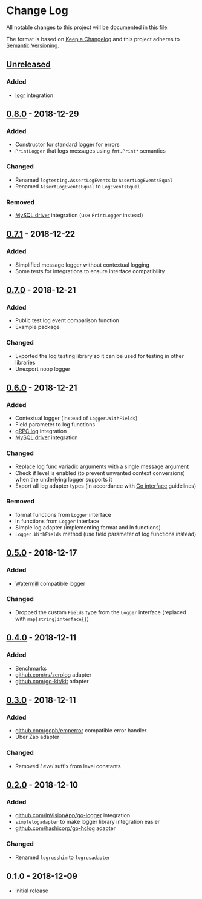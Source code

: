 # Change Log


All notable changes to this project will be documented in this file.

The format is based on [Keep a Changelog](http://keepachangelog.com/en/1.0.0/)
and this project adheres to [Semantic Versioning](http://semver.org/spec/v2.0.0.html).


## [Unreleased]

### Added

- [logr](https://github.com/go-logr/logr) integration


## [0.8.0] - 2018-12-29

### Added

- Constructor for standard logger for errors
- `PrintLogger` that logs messages using `fmt.Print*` semantics

### Changed

- Renamed `logtesting.AssertLogEvents` to `AssertLogEventsEqual`
- Renamed `AssertLogEventsEqual` to `LogEventsEqual`

### Removed

- [MySQL driver](https://github.com/go-sql-driver/mysql) integration (use `PrintLogger` instead)


## [0.7.1] - 2018-12-22

### Added

- Simplified message logger without contextual logging
- Some tests for integrations to ensure interface compatibility


## [0.7.0] - 2018-12-21

### Added

- Public test log event comparison function
- Example package

### Changed

- Exported the log testing library so it can be used for testing in other libraries
- Unexport noop logger


## [0.6.0] - 2018-12-21

### Added

- Contextual logger (instead of `Logger.WithFields`)
- Field parameter to log functions
- [gRPC log](https://godoc.org/google.golang.org/grpc/grpclog) integration
- [MySQL driver](https://github.com/go-sql-driver/mysql) integration

### Changed

- Replace log func variadic arguments with a single message argument
- Check if level is enabled (to prevent unwanted context conversions) when the underlying logger supports it
- Export all log adapter types (in accordance with [Go interface](https://github.com/golang/go/wiki/CodeReviewComments#interfaces) guidelines)

### Removed

- format functions from `Logger` interface
- ln functions from `Logger` interface
- Simple log adapter (implementing format and ln functions)
- `Logger.WithFields` method (use field parameter of log functions instead)


## [0.5.0] - 2018-12-17

### Added

- [Watermill](https://watermill.io) compatible logger

### Changed

- Dropped the custom `Fields` type from the `Logger` interface (replaced with `map[string]interface{}`)


## [0.4.0] - 2018-12-11

### Added

- Benchmarks
- [github.com/rs/zerolog](https://github.com/rs/zerolog) adapter
- [github.com/go-kit/kit](https://github.com/go-kit/kit) adapter


## [0.3.0] - 2018-12-11

### Added

- [github.com/goph/emperror](https://github.com/goph/emperror) compatible error handler
- Uber Zap adapter

### Changed

- Removed *Level* suffix from level constants


## [0.2.0] - 2018-12-10

### Added

- [github.com/InVisionApp/go-logger](https://github.com/InVisionApp/go-logger) integration
- `simplelogadapter` to make logger library integration easier
- [github.com/hashicorp/go-hclog](https://github.com/hashicorp/go-hclog) adapter

### Changed

- Renamed `logrusshim` to `logrusadapter`

## 0.1.0 - 2018-12-09

- Initial release


[Unreleased]: https://github.com/goph/logur/compare/v0.8.0...HEAD
[0.8.0]: https://github.com/goph/logur/compare/v0.7.1...v0.8.0
[0.7.1]: https://github.com/goph/logur/compare/v0.7.0...v0.7.1
[0.7.0]: https://github.com/goph/logur/compare/v0.6.0...v0.7.0
[0.6.0]: https://github.com/goph/logur/compare/v0.5.0...v0.6.0
[0.5.0]: https://github.com/goph/logur/compare/v0.4.0...v0.5.0
[0.4.0]: https://github.com/goph/logur/compare/v0.3.0...v0.4.0
[0.3.0]: https://github.com/goph/logur/compare/v0.2.0...v0.3.0
[0.2.0]: https://github.com/goph/logur/compare/0.1.0...v0.2.0
